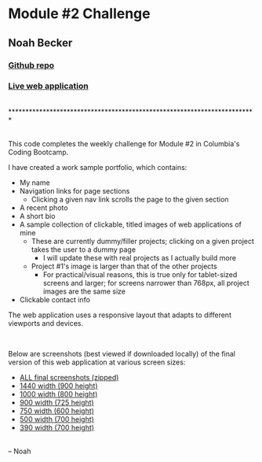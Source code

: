 # Module #2 Challenge
## Noah Becker

### [Github repo](https://github.com/noah35becker/noah-becker-portfolio/)

### [Live web application](https://noah35becker.github.io/noah-becker-portfolio/)
<br/>
************************************************************************

<br/>
<br/>

This code completes the weekly challenge for Module #2 in Columbia's Coding Bootcamp.
<br/>

I have created a work sample portfolio, which contains:
- My name
- Navigation links for page sections
    - Clicking a given nav link scrolls the page to the given section
- A recent photo
- A short bio
- A sample collection of clickable, titled images of web applications of mine
    - These are currently dummy/filler projects; clicking on a given project takes the user to a dummy page
        - I will update these with real projects as I actually build more
    - Project #1's image is larger than that of the other projects
        - For practical/visual reasons, this is true only for tablet-sized screens and larger; for screens narrower than 768px, all project images are the same size
- Clickable contact info

The web application uses a responsive layout that adapts to different viewports and devices.

<br/>



Below are screenshots (best viewed if downloaded locally) of the final version of this web application at various screen sizes:

- [ALL final screenshots (zipped)](assets/final-screenshots/ALL-final-screenshots.zip)
- [1440 width (900 height)](assets/final-screenshots/final-screenshot-1440-x-900.png)
- [1000 width (800 height)](assets/final-screenshots/final-screenshot-1000-x-800.png)
- [900 width (725 height)](assets/final-screenshots/final-screenshot-900-x-725.png)
- [750 width (600 height)](assets/final-screenshots/final-screenshot-750-x-600.png)
- [500 width (700 height)](assets/final-screenshots/final-screenshot-500-x-700.png)
- [390 width (700 height)](assets/final-screenshots/final-screenshot-390-x-700.png)

<br/>
– Noah